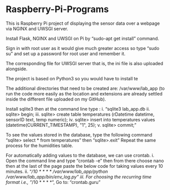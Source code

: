# Raspberry-Pi-Programs
This is Raspberry Pi project of displaying the sensor data over a webpage via NGINX and UWSGI server.

Install Flask, NGINX and UWSGI on Pi by “sudo-apt get install” command.

Sign in with root user as it would give much greater access so type “sudo su” and set up a password for root user and remember it.

The corresponding file for UWSGI server that is, the ini file is also uploaded alongside.

The project is based on Python3 so you would have to install te

The additional directories that need to be created are: /var/www/lab_app (to run the code more easily as the location and extensions are already settled inside the different file uploaded on my GitHub).

Install sqlite3 then at the command line type : 
i.	“sqlite3 lab_app.db 
ii.	 sqlite> begin; 
iii. sqlite> create table temperatures (rDatetime datetime, sensorID text, temp numeric); 
iv.	 sqlite> insert into temperatures values (datetime(CURRENT_TIMESTAMP), "1", 25);
v.	 sqlite> commit;”

To see the values stored in the database, type the following command 
“sqlite> select * from temperatures” then 
“sqlite>.exit” 
Repeat the same process for the humidities table.

For automatically adding values to the database, we can use crontab. 
i.	Open the command line and type “crontab -e” then from there choose nano then at the last of the page paste the below code for taking values every 10 minutes.
ii.	“*/10 * * * * /var/www/lab_app/python  /var/www/lab_app/bin/env_log.py”
iii.	For choosing the recurring time format i.e., ”*/10 * * * *”, Go to: “crontab.guru”
